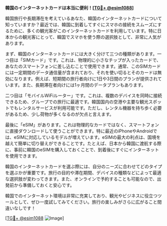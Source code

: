 **韓国のインターネットカードは本当に便利！[[TG💪+ @esim1088](https://t.me/s/esim1088)]**

韓国旅行や長期滞在を考えているあなた、韓国のインターネットカードについて知っていますか？最近では、韓国に到着してすぐにスマホの接続をスムーズにするために、多くの観光客がこのインターネットカードを利用しています。特に日本からの観光客にとって、韓国でスマホを使う際の選択肢として、非常に人気があります。

まず、韓国のインターネットカードには大きく分けて三つの種類があります。一つ目は「SIMカード」です。これは、物理的に小さなチップが入ったカードで、あなたのスマートフォンに差し込むことで使用できます。通常、このSIMカードには一定期間のデータ通信量が含まれており、それを使い切るとそのカードは無効になります。例えば、短期間の旅行者向けに1日や3日間のプランが提供されています。また、長期滞在者向けには1ヶ月間のデータプランもあります。

二つ目は「モバイルWiFiルーター」です。これは、複数のデバイスを同時に接続できるため、グループでの旅行に最適です。韓国国内の空港や主要な観光スポットでもレンタルサービスが利用可能です。ただし、レンタル機器を持ち歩く必要があるため、少し荷物が多くなるのが欠点と言えます。

最後に「eSIM」があります。これは物理的なカードではなく、スマートフォンに直接ダウンロードして使うことができます。特に最近のiPhoneやAndroidでは、eSIMに対応しているモデルが増えています。eSIMの最大の利点は、国境を越えて簡単に切り替えができることです。たとえば、日本から韓国に渡航する際に、事前に韓国のeSIMを購入しておくことで、到着後にすぐにインターネットを使用できます。

韓国のインターネットカードを選ぶ際には、自分のニーズに合わせてどのタイプを選ぶかが重要です。旅行の目的や滞在期間、デバイスの種類などによって最適な選択肢が変わってきます。また、オンラインで予約することも可能なので、出発前から準備しておくと安心です。

韓国でのインターネット環境は非常に充実しており、観光やビジネスに役立つツールとして、ぜひ一度試してみてください。旅行の楽しみがさらに広がること間違いなしです！

[[TG💪+ @esim1088](https://t.me/s/esim1088) ![Image](https://i.postimg.cc/Y0z9fWf4/image.png)]
